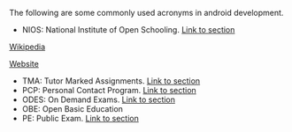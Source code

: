 The following are some commonly used acronyms in android development.

- NIOS: National Institute of Open Schooling. [Link to section](/wiki/About.md#about-nios)

[Wikipedia](https://en.wikipedia.org/wiki/National_Institute_of_Open_Schooling)

[Website](https://www.nios.ac.in/)

- TMA: Tutor Marked Assignments. [Link to section](/wiki/Exams-Assignments.md#tma-tutor-marked-assignment)
- PCP: Personal Contact Program. [Link to section](/wiki/Exams-Assignments.md#pcp-personal-contact-programme)
- ODES: On Demand Exams. [Link to section](/wiki/Exams-Assignments.md#on-demand-examination)
- OBE: Open Basic Education
- PE: Public Exam. [Link to section](/wiki/Exams-Assignments.md#public-examination)
